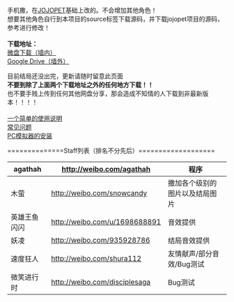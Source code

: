 手机撒，在[JOJOPET](https://code.google.com/p/jojo-pet-ahu/)基础上改的。不会增加其他角色！<br>
想要其他角色自行到本项目的source标签下载源码，并下载jojopet项目的源码，参考进行修改！<br>
<br>
<b>下载地址：</b><br>
<a href='http://vdisk.weibo.com/s/zYPUMLNcMAI'>微盘下载（墙内）</a><br>
<a href='https://drive.google.com/folderview?id=0B2CBj1VuRtvBSFNxRFpGUktiNzQ&usp=sharing'>Google Drive（墙外）</a><br>

目前结局还没出完，更新请随时留意此页面<br>
<b>不要到除了上面两个下载地址之外的任何地方下载！！</b><br>也不要手贱上传到任何其他网盘分享，那会造成不知情的人下载到非最新版本！！！！<br>
<br>
<a href='Introduction.md'>一个简单的使用说明</a><br>
<a href='FAQ.md'>常见问题</a><br>
<a href='https://code.google.com/p/jojo-pet-ahu/wiki/PCInstallation'>PC模拟器的安装</a>

==============Staff列表（排名不分先后）===================<br>
<table><thead><th>agathah</th><th><a href='http://weibo.com/agathah'>http://weibo.com/agathah</a></th><th>程序</th></thead><tbody>
<tr><td>木萤     </td><td><a href='http://weibo.com/snowcandy'>http://weibo.com/snowcandy</a></td><td>撒加各个级别的图片以及结局图片</td></tr>
<tr><td>英雄王鱼闪闪 </td><td><a href='http://weibo.com/u/1698688891'>http://weibo.com/u/1698688891</a></td><td>音效提供</td></tr>
<tr><td>妖凌     </td><td><a href='http://weibo.com/935928786'>http://weibo.com/935928786</a></td><td>结局音效提供</td></tr>
<tr><td>速度狂人   </td><td><a href='http://weibo.com/shura112'>http://weibo.com/shura112</a></td><td>友情献声/部分音效/Bug测试</td></tr>
<tr><td>微笑进行时  </td><td><a href='http://weibo.com/disciplesaga'>http://weibo.com/disciplesaga</a></td><td>Bug测试</td></tr>